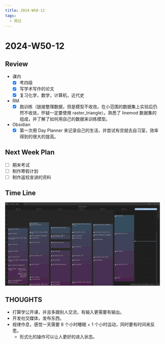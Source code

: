 ```yaml
---
title: 2024-W50-12
tags:
  - 周记
---
```


# 2024-W50-12

## Review

- 课内
	- [x] 考四级
	- [x] 写学术写作的论文
	- [x] 复习化学，数学，计算机，近代史
- RM
	- [x] 跑训练（链接整理数据，但是模型不收敛。在小范围的数据集上实验后仍然不收敛，怀疑一定要使用 raster_triangle）。熟悉了 linemod 数据集的组成，并了解了如何用自己的数据来训练模型。
- Obsidian
	- [x] 第一次用 Day Planner 来记录自己的生活，并尝试有空就去自习室，效率得到的很大的提高。

## Next Week Plan

- [ ] 期末考试
- [ ] 制作寒假计划
- [ ] 制作返校宣讲的资料

## Time Line

![image.png](https://raw.githubusercontent.com/WncFht/picture/main/picture/20241215135452.png)

## THOUGHTS

- 打算学公开课，并且多跟别人交流，有输入更需要有输出。
- 开发社交媒体，发布东西。
- 规律作息，感觉一天需要 8 个小时睡眠 + 1 个小时运动，同时要有时间来反思。
	- 形式化的操作可以让人更好的进入状态。
